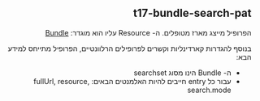 <div dir="rtl" markdown="1">

## t17-bundle-search-pat


הפרופיל מייצג מארז מטופלים.
ה- Resource עליו הוא מוגדר: [Bundle](https://hl7.org/fhir/R4/bundle.html)

בנוסף להגדרות קארדינליות וקשרים לפרופילים הרלוונטיים, הפרופיל מתייחס למידע הבא:
* ה- Bundle הינו מסוג searchset
* עבור כל entry חייבים להיות האלמנטים הבאים: fullUrl, resource, search.mode

</div>
